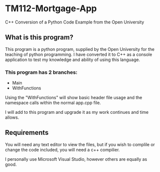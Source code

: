 # TM112-Mortgage-App
C++ Conversion of a Python Code Example from the Open University


## What is this program?

This program is a python program, supplied by the Open University for the teaching of python programming.
I have converted it to C++ as a console application to test my knowledge and ability of using this language.

### This program has 2 branches:
* Main
* WithFunctions

Using the "WithFunctions" will show basic header file usage and the namespace calls within the normal app.cpp file.

I will add to this program and upgrade it as my work continues and time allows.


## Requirements
You will need any text editor to view the files, but if you wish to complile or change the code included, you will need a c++ compilier.

I personally use Microsoft Visual Studio, however others are equally as good.  

